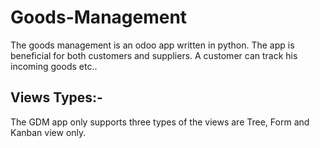 # Goods-Management
The goods management is an odoo app written in python. The app is beneficial for both customers and suppliers. A customer can
track his incoming goods etc..


Views Types:-
-------------

The GDM app only supports three types of the views are Tree, Form and Kanban view only.